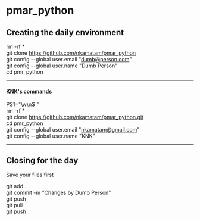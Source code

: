 # pmar_python

## Creating the daily environment

rm -rf *<br>
git clone https://github.com/nkamatam/pmar_python <br>
git config --global user.email "dumb@person.com" <br>
git config --global user.name "Dumb Person"<br>
cd pmr_python<br>

------------------------------------
#### KNK's commands <br>
PS1="\w\n$ " <br>
rm -rf *<br>
git clone https://github.com/nkamatam/pmar_python.git<br>
cd pmr_python<br>
git config --global user.email "nkamatam@gmail.com"<br>
git config --global user.name "KNK"<br>

------------------------------------

## Closing for the day
Save your files first<br>

git add . <br>
git commit -m "Changes by Dumb Person"<br>
git push <br>
git pull<br>
git push<br>


